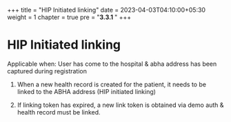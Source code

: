 +++
title = "HIP Initiated linking"
date = 2023-04-03T04:10:00+05:30
weight = 1
chapter = true
pre = "<b>3.3.1 </b>"
+++

# HIP Initiated linking

Applicable when: User has come to the hospital & abha address has been captured during registration

1. When a new health record is created for the patient, it needs to be linked to the ABHA address (HIP initiated linking)

2. If linking token has expired, a new link token is obtained via demo auth & health record must be linked.
